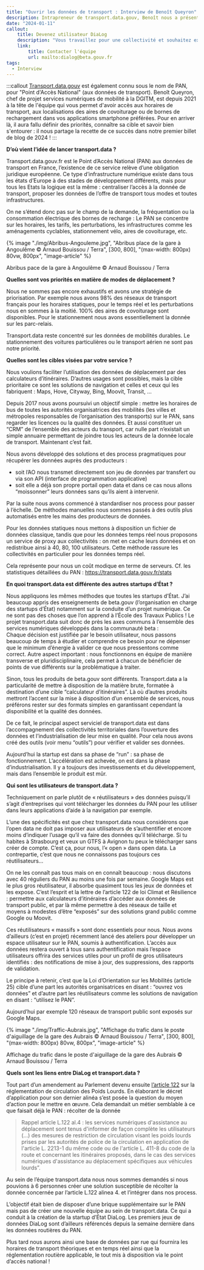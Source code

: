 ```yaml
---
title: "Ouvrir les données de transport : Interview de Benoît Queyron"
description: Intrapreneur de transport.data.gouv, Benoît nous a présenté le PAN et a partagé avec nous sa vision de l'open data et du service public numérique. 
date: "2024-01-11"
callout:
    title: Devenez utilisateur DiaLog
    description: "Vous travaillez pour une collectivité et souhaitez expérimenter DiaLog ? Vous souhaitez pouvoir utiliser les données DiaLog pour vos besoins opérationnels ou dans un service numérique tiers ? Envoyez-nous un mail et nous vous recontacterons au plus vite."
    link:
        title: Contacter l'équipe
        url: mailto:dialog@beta.gouv.fr
tags:
  - Interview
---
```

    
:::callout
[Transport.data.gouv](https://transport.data.gouv.fr/) est également connu sous le nom de PAN, pour "Point d'Accès National" (aux données de transport). Benoît Queyron, chef de projet services numériques de mobilité à la DGITM, est depuis 2021 à la tête de l'équipe qui vous permet d'avoir accès aux horaires de transport, aux localisations des aires de covoiturage ou de bornes de rechargement dans vos applications smartphone préférées. Pour en arriver là, il aura fallu définir des priorités, connaître sa cible et savoir bien s'entourer : il nous partage la recette de ce succès dans notre premier billet de blog de 2024 !
:::

<div class="contenu-article">

**D’où vient l’idée de lancer transport.data ?**

Transport.data.gouv.fr est le Point d’Accès National (PAN) aux données de transport en France, l’existence de ce service relève d’une obligation juridique européenne. Ce type d’infrastructure numérique existe dans tous les états d’Europe à des stades de développement différents, mais pour tous les Etats la logique est la même : centraliser l’accès à la donnée de transport, proposer les données de l’offre de transport tous modes et toutes infrastructures. 

On ne s’étend donc pas sur le champ de la demande, la fréquentation ou la consommation électrique des bornes de recharge : Le PAN se concentre sur les horaires, les tarifs, les perturbations, les infrastructures comme les aménagements cyclables, stationnement vélo, aires de covoiturage, etc.

{% image "./img/Abribus-Angouleme.jpg", "Abribus place de la gare à Angoulême © Arnaud Bouissou / Terra", [300, 800], "(max-width: 800px) 80vw, 800px", "image-article" %}

<div class="legende-article">Abribus pace de la gare à Angoulême © Arnaud Bouissou / Terra</div>

**Quelles sont vos priorités en matière de modes de déplacement ?**

Nous ne sommes pas encore exhaustifs et avons une stratégie de priorisation. Par exemple nous avons 98% des réseaux de transport français pour les horaires statiques, pour le temps réel et les perturbations nous en sommes à la moitié. 100% des aires de covoiturage sont disponibles. Pour le stationnement nous avons essentiellement la donnée sur les parc-relais.

Transport.data reste concentré sur les données de mobilités durables. Le stationnement des voitures particulières ou le transport aérien ne sont pas notre priorité.

**Quelles sont les cibles visées par votre service ?**

Nous voulions faciliter l’utilisation des données de déplacement par des calculateurs d’itinéraires. D’autres usages sont possibles, mais la cible prioritaire ce sont les solutions de navigation et celles et ceux qui les fabriquent : Maps, Hove, Cityway, Bing, Moovit, Transit, …

Depuis 2017 nous avons poursuivi un objectif simple : mettre les horaires de bus de toutes les autorités organisatrices des mobilités (les villes et métropoles responsables de l’organisation des transports) sur le PAN, sans regarder les licences ou la qualité des données. Et aussi constituer un “CRM” de l’ensemble des acteurs du transport, car nulle part n’existait un simple annuaire permettant de joindre tous les acteurs de la donnée locale de transport. Maintenant c’est fait.

Nous avons développé des solutions et des process pragmatiques pour récupérer les données auprès des producteurs : 
-   soit l’AO nous transmet directement son jeu de données par transfert ou via son API (interface de programmation applicative)
-   soit elle a déjà son propre portail open data et dans ce cas nous allons “moissonner” leurs données sans qu’ils aient à intervenir.

Par la suite nous avons commencé à standardiser nos process pour passer à l’échelle. De méthodes manuelles nous sommes passés à des outils plus automatisés entre les mains des producteurs de données.

Pour les données statiques nous mettons à disposition un fichier de données classique, tandis que pour les données temps réel nous proposons un service de proxy aux collectivités : on met en cache leurs données et on redistribue ainsi à 40, 80, 100 utilisateurs. Cette méthode rassure les collectivités en particulier pour les données temps réel. 

Cela représente pour nous un coût modique en terme de serveurs. Cf. les statistiques détaillées du PAN : https://transport.data.gouv.fr/stats

**En quoi transport.data est différente des autres startups d’État ?**

Nous appliquons les mêmes méthodes que toutes les startups d’État. J’ai beaucoup appris des enseignements de beta.gouv (l’organisation en charge des startups d’État) notamment sur la conduite d’un projet numérique. Ce ne sont pas des choses que l’on apprend à l’École des Travaux Publics !
Le projet transport.data suit donc de près les axes communs à l’ensemble des services numériques développés dans la communauté beta :  
Chaque décision est justifiée par le besoin utilisateur, nous passons beaucoup de temps à étudier et comprendre ce besoin pour ne dépenser que le minimum d’énergie à valider ce que nous pressentons comme correct. Autre aspect important : nous fonctionnons en équipe de manière transverse et pluridisciplinaire, cela permet à chacun de bénéficier de points de vue différents sur la problématique à traiter.

Sinon, tous les produits de beta.gouv sont différents. Transport.data a la particularité de mettre à disposition de la matière brute, formatée à destination d’une cible “calculateur d’itinéraires”. Là où d’autres produits mettront l’accent sur la mise à disposition d’un ensemble de services, nous préférons rester sur des formats simples en garantissant cependant la disponibilité et la qualité des données.

De ce fait, le principal aspect serviciel de transport.data est dans l’accompagnement des collectivités territoriales dans l’ouverture des données et l’industrialisation de leur mise en qualité. Pour cela nous avons créé des outils (voir menu “outils”) pour vérifier et valider ses données.

Aujourd’hui la startup est dans sa phase de “run” : sa phase de fonctionnement. L’accélération est achevée, on est dans la phase d’industrialisation. Il y a toujours des investissements et du développement, mais dans l’ensemble le produit est mûr.


**Qui sont les utilisateurs de transport.data ?**

Techniquement on parle plutôt de « réutilisateurs » des données puisqu’il s’agit d’entreprises qui vont télécharger les données du PAN pour les utiliser dans leurs applications d’aide à la navigation par exemple.

L’une des spécificités est que chez transport.data nous considérons que l’open data ne doit pas imposer aux utilisateurs de s’authentifier et encore moins d’indiquer l’usage qu’il va faire des données qu’il télécharge. Si tu habites à Strasbourg et veux un GTFS à Avignon tu peux le télécharger sans créer de compte. C’est ça, pour nous, l’« open » dans open data. La contrepartie, c’est que nous ne connaissons pas toujours ces réutilisateurs…

On ne les connaît pas tous mais on en connaît beaucoup : nous discutons avec 40 réguliers du PAN au moins une fois par semaine. Google Maps est le plus gros réutilisateur, il absorbe quasiment tous les jeux de données et les expose. C’est l’esprit et la lettre de l’article 122 de loi Climat et Résilience : permettre aux calculateurs d’itinéraires d’accéder aux données de transport public, et par là même permettre à des réseaux de taille et moyens à modestes d’être “exposés” sur des solutions grand public comme Google ou Moovit.

Ces réutilisateurs « massifs » sont donc essentiels pour nous. Nous avons d’ailleurs (c’est en projet) récemment lancé des ateliers pour développer un espace utilisateur sur le PAN, soumis à authentification. L’accès aux données restera ouvert à tous sans authentification mais l’espace utilisateurs offrira des services utiles pour un profil de gros utilisateurs identifiés : des notifications de mise à jour, des suppressions, des rapports de validation.

Le principe à retenir, c’est que la Loi d’Orientation sur les Mobilités (article 25) cible d’une part les autorités organisatrices en disant : “ouvrez vos données” et d’autre part les réutilisateurs comme les solutions de navigation en disant : “utilisez le PAN”. 

Aujourd’hui par exemple 120 réseaux de transport public sont exposés sur Google Maps.

{% image "./img/Traffic-Aubrais.jpg", "Affichage du trafic dans le poste d'aiguillage de la gare des Aubrais  © Arnaud Bouissou / Terra", [300, 800], "(max-width: 800px) 80vw, 800px", "image-article" %}

<div class="legende-article">Affichage du trafic dans le poste d'aiguillage de la gare des Aubrais © Arnaud Bouissou / Terra</div>


**Quels sont les liens entre DiaLog et transport.data ?**

Tout part d’un amendement au Parlement devenu ensuite [l’article 122](https://www.legifrance.gouv.fr/jorf/article_jo/JORFARTI000043957195) sur la réglementation de circulation des Poids Lourds. En élaborant le décret d’application pour son dernier alinéa s’est posée la question du moyen d’action pour le mettre en œuvre. Cela demandait un métier semblable à ce que faisait déjà le PAN : récolter de la donnée 

> Rappel article L.122 al.4 : les services numériques d'assistance au déplacement sont tenus d'informer de façon complète les utilisateurs (...)  des mesures de restriction de circulation visant les poids lourds prises par les autorités de police de la circulation en application de l'article L. 2213-1 du même code ou de l'article L. 411-8 du code de la route et concernant les itinéraires proposés, dans le cas des services numériques d'assistance au déplacement spécifiques aux véhicules lourds”.

Au sein de l’équipe transport.data nous nous sommes demandés si nous pouvions à 6 personnes créer une solution susceptible de récolter la donnée concernée par l’article L.122 alinea 4. et l’intégrer dans nos process.

L’objectif était bien de disposer d’une brique supplémentaire sur le PAN mais pas de créer une nouvelle équipe au sein de transport.data. Ce qui a conduit à la création de la startup d’État DiaLog. Les premiers jeux de données DiaLog sont d’ailleurs référencés depuis la semaine dernière dans les données routières du PAN. 

Plus tard nous aurons ainsi une base de données par rue qui fournira les horaires de transport théoriques et en temps réel ainsi que la réglementation routière applicable, le tout mis à disposition via le point d’accès national !

</div>
